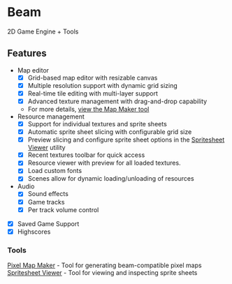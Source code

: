 # Beam

2D Game Engine + Tools

## Features

- Map editor
  - [x] Grid-based map editor with resizable canvas
  - [x] Multiple resolution support with dynamic grid sizing
  - [x] Real-time tile editing with multi-layer support
  - [x] Advanced texture management with drag-and-drop capability
  - For more details, [view the Map Maker tool](https://github.com/ztkent/beam/tree/main/tools/mapmaker)
- Resource management
  - [x] Support for individual textures and sprite sheets
  - [x] Automatic sprite sheet slicing with configurable grid size
  - [x] Preview slicing and configure sprite sheet options in the [Spritesheet Viewer](https://github.com/ztkent/beam/tree/main/tools/spritesheet-viewer) utility
  - [x] Recent textures toolbar for quick access
  - [x] Resource viewer with preview for all loaded textures.
  - [x] Load custom fonts
  - [x] Scenes allow for dynamic loading/unloading of resources
- Audio
  - [x] Sound effects
  - [x] Game tracks
  - [x] Per track volume control
- [x] Saved Game Support
- [x] Highscores

### Tools

[Pixel Map Maker](https://github.com/ztkent/beam/tree/main/tools/mapmaker) - Tool for generating beam-compatible pixel maps  
[Spritesheet Viewer](https://github.com/ztkent/beam/tree/main/tools/spritesheet-viewer) - Tool for viewing and inspecting sprite sheets
